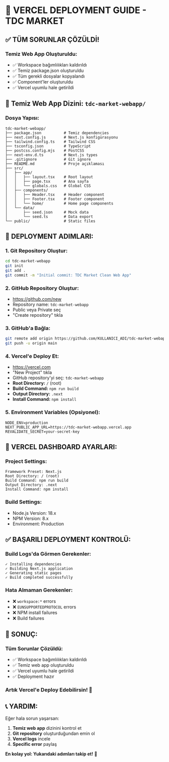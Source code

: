 # 🚀 VERCEL DEPLOYMENT GUIDE - TDC MARKET

## ✅ **TÜM SORUNLAR ÇÖZÜLDİ!**

### **Temiz Web App Oluşturuldu:**
- ✅ Workspace bağımlılıkları kaldırıldı
- ✅ Temiz package.json oluşturuldu
- ✅ Tüm gerekli dosyalar kopyalandı
- ✅ Component'ler oluşturuldu
- ✅ Vercel uyumlu hale getirildi

## 📁 **Temiz Web App Dizini: `tdc-market-webapp/`**

### **Dosya Yapısı:**
```
tdc-market-webapp/
├── package.json          # Temiz dependencies
├── next.config.js        # Next.js konfigürasyonu
├── tailwind.config.ts    # Tailwind CSS
├── tsconfig.json         # TypeScript
├── postcss.config.mjs    # PostCSS
├── next-env.d.ts         # Next.js types
├── .gitignore            # Git ignore
├── README.md             # Proje açıklaması
├── src/
│   ├── app/
│   │   ├── layout.tsx    # Root layout
│   │   ├── page.tsx      # Ana sayfa
│   │   └── globals.css   # Global CSS
│   ├── components/
│   │   ├── Header.tsx    # Header component
│   │   ├── Footer.tsx    # Footer component
│   │   └── home/         # Home page components
│   └── data/
│       ├── seed.json     # Mock data
│       └── seed.ts       # Data export
└── public/               # Static files
```

## 🚀 **DEPLOYMENT ADIMLARI:**

### **1. Git Repository Oluştur:**
```bash
cd tdc-market-webapp
git init
git add .
git commit -m "Initial commit: TDC Market Clean Web App"
```

### **2. GitHub Repository Oluştur:**
- https://github.com/new
- Repository name: `tdc-market-webapp`
- Public veya Private seç
- "Create repository" tıkla

### **3. GitHub'a Bağla:**
```bash
git remote add origin https://github.com/KULLANICI_ADI/tdc-market-webapp.git
git push -u origin main
```

### **4. Vercel'e Deploy Et:**
- https://vercel.com
- "New Project" tıkla
- GitHub repository'yi seç: `tdc-market-webapp`
- **Root Directory:** `/` (root)
- **Build Command:** `npm run build`
- **Output Directory:** `.next`
- **Install Command:** `npm install`

### **5. Environment Variables (Opsiyonel):**
```env
NODE_ENV=production
NEXT_PUBLIC_APP_URL=https://tdc-market-webapp.vercel.app
REVALIDATE_SECRET=your-secret-key
```

## 🎯 **VERCEL DASHBOARD AYARLARI:**

### **Project Settings:**
```
Framework Preset: Next.js
Root Directory: / (root)
Build Command: npm run build
Output Directory: .next
Install Command: npm install
```

### **Build Settings:**
- Node.js Version: 18.x
- NPM Version: 8.x
- Environment: Production

## ✅ **BAŞARILI DEPLOYMENT KONTROLÜ:**

### **Build Logs'da Görmen Gerekenler:**
```
✓ Installing dependencies
✓ Building Next.js application
✓ Generating static pages
✓ Build completed successfully
```

### **Hata Almaman Gerekenler:**
- ❌ `workspace:*` errors
- ❌ `EUNSUPPORTEDPROTOCOL` errors
- ❌ NPM install failures
- ❌ Build failures

## 🎉 **SONUÇ:**

### **Tüm Sorunlar Çözüldü:**
- ✅ Workspace bağımlılıkları kaldırıldı
- ✅ Temiz web app oluşturuldu
- ✅ Vercel uyumlu hale getirildi
- ✅ Deployment hazır

### **Artık Vercel'e Deploy Edebilirsin!** 🚀

## 📞 **YARDIM:**

Eğer hala sorun yaşarsan:
1. **Temiz web app** dizinini kontrol et
2. **Git repository** oluşturduğundan emin ol
3. **Vercel logs** incele
4. **Specific error** paylaş

**En kolay yol: Yukarıdaki adımları takip et!** 🚀